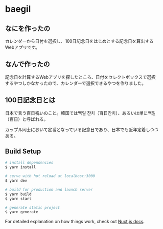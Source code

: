 # baegil

## なにを作ったの

カレンダーから日付を選択し、100日記念日をはじめとする記念日を算出するWebアプリです。

## なんで作ったの

記念日を計算するWebアプリを探したところ、日付をセレクトボックスで選択するやつしかなかったので、カレンダーで選択できるやつを作りました。

## 100日記念日とは

日本で言う百日祝いのこと。韓国では백일 잔치（百日잔치）、あるいは単に백일（百日）と呼ばれる。

カップル同士において定番となっている記念日であり、日本でも近年定着しつつある。

## Build Setup

```bash
# install dependencies
$ yarn install

# serve with hot reload at localhost:3000
$ yarn dev

# build for production and launch server
$ yarn build
$ yarn start

# generate static project
$ yarn generate
```

For detailed explanation on how things work, check out [Nuxt.js docs](https://nuxtjs.org).
